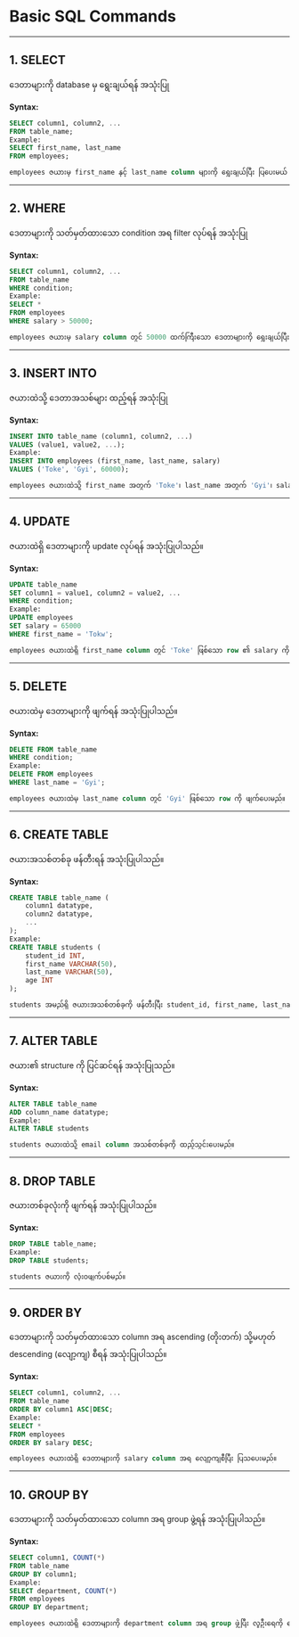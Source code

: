 # Basic SQL Commands
---

## 1. SELECT
ဒေတာများကို database မှ ရွေးချယ်ရန် အသုံးပြု

**Syntax:**
```sql
SELECT column1, column2, ...
FROM table_name;
Example:
SELECT first_name, last_name 
FROM employees;

employees ဇယားမှ first_name နှင့် last_name column များကို ရွေးချယ်ပြီး ပြပေးမယ်
```
---

## 2. WHERE
ဒေတာများကို သတ်မှတ်ထားသော condition အရ filter လုပ်ရန် အသုံးပြု

**Syntax:**
```sql
SELECT column1, column2, ...
FROM table_name
WHERE condition;
Example:
SELECT * 
FROM employees 
WHERE salary > 50000;

employees ဇယားမှ salary column တွင် 50000 ထက်ကြီးသော ဒေတာများကို ရွေးချယ်ပြီးပြပေး
```
---

## 3. INSERT INTO
ဇယားထဲသို့ ဒေတာအသစ်များ ထည့်ရန် အသုံးပြု

**Syntax:**
```sql
INSERT INTO table_name (column1, column2, ...)
VALUES (value1, value2, ...);
Example:
INSERT INTO employees (first_name, last_name, salary)
VALUES ('Toke', 'Gyi', 60000);

employees ဇယားထဲသို့ first_name အတွက် 'Toke'၊ last_name အတွက် 'Gyi'၊ salary အတွက် 60000 ကို ထည့်သွင်းပေးမည်။
```
---

## 4. UPDATE
ဇယားထဲရှိ ဒေတာများကို update လုပ်ရန် အသုံးပြုပါသည်။

**Syntax:**
```sql
UPDATE table_name
SET column1 = value1, column2 = value2, ...
WHERE condition;
Example:
UPDATE employees
SET salary = 65000
WHERE first_name = 'Tokw';

employees ဇယားထဲရှိ first_name column တွင် 'Toke' ဖြစ်သော row ၏ salary ကို 65000 အဖြစ် update လုပ်ပေးမည်။
```
---

## 5. DELETE
ဇယားထဲမှ ဒေတာများကို ဖျက်ရန် အသုံးပြုပါသည်။

**Syntax:**
```sql
DELETE FROM table_name
WHERE condition;
Example:
DELETE FROM employees
WHERE last_name = 'Gyi';

employees ဇယားထဲမှ last_name column တွင် 'Gyi' ဖြစ်သော row ကို ဖျက်ပေးမည်။
```
---

## 6. CREATE TABLE
ဇယားအသစ်တစ်ခု ဖန်တီးရန် အသုံးပြုပါသည်။

**Syntax:**
```sql
CREATE TABLE table_name (
    column1 datatype,
    column2 datatype,
    ...
);
Example:
CREATE TABLE students (
    student_id INT,
    first_name VARCHAR(50),
    last_name VARCHAR(50),
    age INT
);

students အမည်ရှိ ဇယားအသစ်တစ်ခုကို ဖန်တီးပြီး student_id, first_name, last_name, age column များကို ထည့်သွင်းပေးမည်။
```
---

## 7. ALTER TABLE
ဇယား၏ structure ကို ပြင်ဆင်ရန် အသုံးပြုသည်။

**Syntax:**
```sql
ALTER TABLE table_name
ADD column_name datatype;
Example:
ALTER TABLE students

students ဇယားထဲသို့ email column အသစ်တစ်ခုကို ထည့်သွင်းပေးမည်။
```
---

## 8. DROP TABLE
ဇယားတစ်ခုလုံးကို ဖျက်ရန် အသုံးပြုပါသည်။

**Syntax:**
```sql
DROP TABLE table_name;
Example:
DROP TABLE students;

students ဇယားကို လုံးဝဖျက်ပစ်မည်။
```
---

## 9. ORDER BY
ဒေတာများကို သတ်မှတ်ထားသော column အရ ascending (တိုးတက်) သို့မဟုတ် descending (လျော့ကျ) စီရန် အသုံးပြုပါသည်။

**Syntax:**
```sql
SELECT column1, column2, ...
FROM table_name
ORDER BY column1 ASC|DESC;
Example:
SELECT * 
FROM employees
ORDER BY salary DESC;

employees ဇယားထဲရှိ ဒေတာများကို salary column အရ လျော့ကျစီပြီး ပြသပေးမည်။
```
---

## 10. GROUP BY
ဒေတာများကို သတ်မှတ်ထားသော column အရ group ဖွဲ့ရန် အသုံးပြုပါသည်။

**Syntax:**
```sql
SELECT column1, COUNT(*)
FROM table_name
GROUP BY column1;
Example:
SELECT department, COUNT(*)
FROM employees
GROUP BY department;

employees ဇယားထဲရှိ ဒေတာများကို department column အရ group ဖွဲ့ပြီး လူဦးရေကို ရေတွက်ပေးမည်။
```